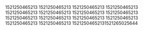 1521250465213
1521250465213
1521250465213
1521250465213
1521250465213
1521250465213
1521250465213
1521250465213
1521250465213
1521250465213
1521250465213
1521250465213
1521250465213
1521250465213
15212504652131521265025644